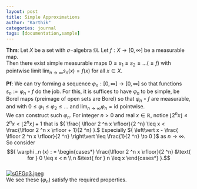 ```yaml
---
layout: post
title: Simple Approximations
author: "Karthik"
categories: journal
tags: [documentation,sample]
---
```


**Thm**: Let ${ X }$ be a set with ${ \sigma -}$algebra ${ \mathfrak{M} }.$ Let ${ f : X \to [0, \infty] }$ be a measurable map.   
Then there exist simple measurable maps ${ 0 \leq s _1 \leq s _2 \leq \ldots (\leq f) }$ with pointwise limit ${ \lim _{n \to \infty} s _n (x) = f(x) }$ for all ${ x \in X }.$ 

**Pf**: We can try forming a sequence ${ \varphi _n : [0, \infty] \to [0, \infty] }$ so that functions ${ s _n := \varphi _n \circ f }$ do the job. For this, it is suffices to have ${ \varphi _n }$ to be simple, be Borel maps (preimage of open sets are Borel) so that ${ \varphi _n \circ f }$ are measurable, and with ${ 0 \leq \varphi _1 \leq \varphi _2 \leq \ldots }$ and ${ \lim _{n \to \infty} \varphi _n = \text{id} }$ pointwise.   
We can construct such ${ \varphi _n }.$ For integer ${ n > 0 }$ and real ${ x \in \mathbb{R} },$ notice ${ \lfloor 2 ^n x \rfloor \leq 2 ^n x < \lfloor 2 ^n x \rfloor + 1 }$ that is ${ \frac{ \lfloor 2 ^n x \rfloor}{2 ^n} \leq x < \frac{\lfloor 2 ^n x \rfloor + 1}{2 ^n} }.$ Especially ${ \left\vert x - \frac{ \lfloor 2 ^n x \rfloor}{2 ^n} \right\vert \leq \frac{1}{2 ^n} \to 0 }$ as ${ n \to \infty }.$ So consider $${ \varphi _n (x) : = \begin{cases*} \frac{\lfloor 2 ^n x \rfloor}{2 ^n}  &\text{ for } 0 \leq x < n \\ n  &\text{ for } n \leq x  \end{cases*} }.$$   
[![sGFGq3.jpeg](https://b.l3n.co/i/sGFGq3.jpeg)](https://lensdump.com/i/sGFGq3)   
We see these ${ (\varphi _n) }$ satisfy the required properties. 

